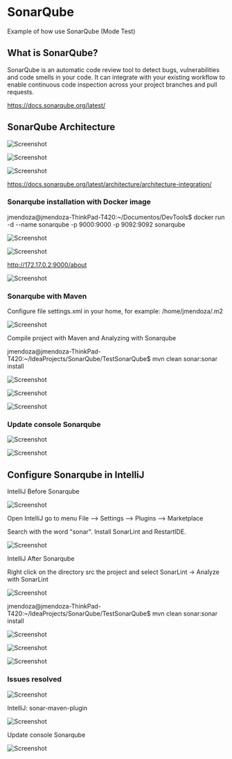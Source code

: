 # SonarQube

Example of how use SonarQube (Mode Test)

## What is SonarQube?

SonarQube is an automatic code review tool to detect bugs, vulnerabilities and code smells in your code. It can integrate with your existing workflow to enable continuous code inspection across your project branches and pull requests.

https://docs.sonarqube.org/latest/

## SonarQube Architecture

![Screenshot](/prtsc/architecture-scanning.png)

![Screenshot](/prtsc/architecture-scanning-2.png)

![Screenshot](/prtsc/architecture-scanning-3.png)

https://docs.sonarqube.org/latest/architecture/architecture-integration/


### Sonarqube installation with Docker image

jmendoza@jmendoza-ThinkPad-T420:~/Documentos/DevTools$ docker run -d --name sonarqube -p 9000:9000 -p 9092:9092 sonarqube

![Screenshot](/prtsc/Sonarqube-1.png)

![Screenshot](/prtsc/Sonarqube-2.png)

http://172.17.0.2:9000/about

![Screenshot](/prtsc/Sonarqube-3.png)

### Sonarqube with Maven

Configure file settings.xml in your home, for example: /home/jmendoza/.m2

![Screenshot](/prtsc/Sonarqube-4.png)

Compile project with Maven and Analyzing with Sonarqube

jmendoza@jmendoza-ThinkPad-T420:~/IdeaProjects/SonarQube/TestSonarQube$ mvn clean sonar:sonar install

![Screenshot](/prtsc/Sonarqube-4.1.png)

![Screenshot](/prtsc/Sonarqube-4.2.png)

![Screenshot](/prtsc/Sonarqube-4.3.png)

### Update console Sonarqube 

![Screenshot](/prtsc/Sonarqube-5.png)

![Screenshot](/prtsc/Sonarqube-5.1.png)


## Configure Sonarqube in IntelliJ

IntelliJ Before Sonarqube

![Screenshot](/prtsc/Sonarqube-6.png)


Open IntelliJ go to menu File --> Settings --> Plugins --> Marketplace

Search with the word "sonar". Install SonarLint and RestartIDE.

![Screenshot](/prtsc/Sonarqube-6.1.png)

IntelliJ After Sonarqube

Right click on the directory src the project and select SonarLint -> Analyze with SonarLint

![Screenshot](/prtsc/Sonarqube-6.2.png)

jmendoza@jmendoza-ThinkPad-T420:~/IdeaProjects/SonarQube/TestSonarQube$ mvn clean sonar:sonar install

![Screenshot](/prtsc/Sonarqube-6.3.png)

![Screenshot](/prtsc/Sonarqube-6.4.png)

![Screenshot](/prtsc/Sonarqube-6.5.png)

### Issues resolved

![Screenshot](/prtsc/Sonarqube-7.png)

IntelliJ: sonar-maven-plugin

![Screenshot](/prtsc/Sonarqube-7.1.png)

Update console Sonarqube 

![Screenshot](/prtsc/Sonarqube-7.2.png)






